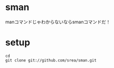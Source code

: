 sman
====

manコマンドじゃわからないならsmanコマンドだ！

setup
===

    cd 
    git clone git://github.com/srea/sman.git
    

